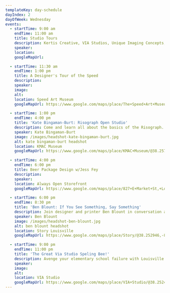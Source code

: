 ```yaml
---
templateKey: day-schedule
dayIndex: 2
dayOfWeek: Wednesday
events:
  - startTime: 9:00 am
    endTime: 11:00 am
    title: Studio Tours
    description: Kertis Creative, VIA Studios, Unique Imaging Concepts, STEAM Exchange, Brad Vetter Studio, Natalie O Design
    speaker:
    location:
    googleMapUrl:

  - startTime: 11:30 am
    endTime: 1:00 pm
    title: A Designer's Tour of the Speed
    description:
    speaker:
    image:
    alt:
    location: Speed Art Museum
    googleMapUrl: https://www.google.com/maps/place/The+Speed+Art+Museum/@38.2176588,-85.763086,17z/data=!3m1!4b1!4m5!3m4!1s0x88690d67351e6629:0xe1ab758d0e55eb58!8m2!3d38.2176546!4d-85.7608973

  - startTime: 1:00 pm
    endTime: 4:00 pm
    title: 'Kate Bingaman-Burt: Risograph Open Studio'
    description: Come and learn all about the basics of the Risograph. This Open Studio will have piles of print and zine examples as well as Risograph resource materials, mark making and collage supplies to make your own two color print and/or one page zine! Come and join us for a general exploration of how we can get the best results from this amazing printing machine. Participants will take home a small edition of their 2-color 8.5x11 prints of your own design plus a chance to participate in the Leave a Print / Take a Print Pile.
    speaker: Kate Bingaman-Burt
    image: /images/headshot-kate-bingaman-burt.jpg
    alt: kate bingaman-burt headshot
    location: KMAC Museum
    googleMapUrl: https://www.google.com/maps/place/KMAC+Museum/@38.257524,-85.762142,15z/data=!4m5!3m4!1s0x0:0x56ad8074ec0badc3!8m2!3d38.257524!4d-85.762142

  - startTime: 4:00 pm
    endTime: 6:00 pm
    title: Beer Package Design w/Jess Fey
    description:
    speaker:
    location: Always Open Storefront
    googleMapUrl: https://www.google.com/maps/place/827+E+Market+St,+Louisville,+KY+40206/@38.2535377,-85.7389026,17z/data=!3m1!4b1!4m5!3m4!1s0x886972c4c43512af:0x4a596a5908153b94!8m2!3d38.2535335!4d-85.7367139

  - startTime: 6:00 pm
    endTime: 8:30 pm
    title: 'Ben Blount: If You See Something, Say Something'
    description: Join designer and printer Ben Blount in conversation about the power of print to tell compelling stories. Blount will share the decade-long journey of his passionate side hustle - making stuff. In response to news, current events, and personal narratives, Blount creates work meant to educate, amuse, and provoke conversation about race and culture in the United States.
    speaker: Ben Blount
    image: /images/headshot-ben-blount.jpg
    alt: ben blount headshot
    location: Story Louisville
    googleMapUrl: https://www.google.com/maps/place/Story/@38.252946,-85.737678,15z/data=!4m5!3m4!1s0x0:0xdd26101c52f460b8!8m2!3d38.252946!4d-85.737678

  - startTime: 9:00 pm
    endTime: 11:00 pm
    title: 'The Great Via Studio Speling Bee!'
    description: Avenge your elementary school failure with Louisville’s first-ever* Speling Bee! Spell a word, win a beer and move closer to a cash prize. Low low $3 to enter, cash prizes, beers, heckling. NO KIDS.
    speaker:
    image:
    alt:
    location: VIA Studio
    googleMapUrl: https://www.google.com/maps/place/VIA+Studio/@38.2524625,-85.7420979,17z/data=!3m1!4b1!4m5!3m4!1s0x886972dec5cc9407:0xb6df1269286cc200!8m2!3d38.2524583!4d-85.7399092
---
```

